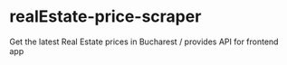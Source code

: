 # realEstate-price-scraper
Get the latest Real Estate prices in Bucharest / provides API for frontend app 
<br>
